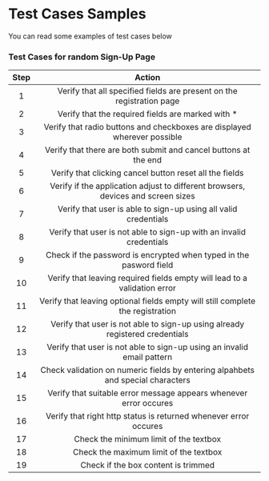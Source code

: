 # Test Cases Samples
You can read some examples of test cases below
### Test Cases for random Sign-Up Page
| Step | Action |
| :---: | :--------------------------------: |
|    1  | Verify that all specified fields are present on the registration page |
|    2  | Verify that the required fields are marked with * |
|    3  | Verify that radio buttons and checkboxes are displayed wherever possible |
|    4  | Verify that there are both submit and cancel buttons at the end |
|    5  | Verify that clicking cancel button reset all the fields |
|    6  | Verify if the application adjust to different browsers, devices and screen sizes |
|    7  | Verify that user is able to sign-up using all valid credentials |
|    8  | Verify that user is not able to sign-up with an invalid credentials |
|    9  | Check if the password is encrypted when typed in the pasword field |
|    10  | Verify that leaving required fields empty will lead to a validation error |
|    11  | Verify that leaving optional fields empty will still complete the registration |
|    12  | Verify that user is not able to sign-up using already registered credentials |
|    13  | Verify that user is not able to sign-up using an invalid email pattern |
|    14  | Check validation on numeric fields by entering alpahbets and special characters |
|    15  | Verify that suitable error message appears whenever error occures |
|    16  | Verify that right http status is returned whenever error occures |
|    17  | Check the minimum limit of the textbox |
|    18  | Check the maximum limit of the textbox |
|    19  | Check if the box content is trimmed |



